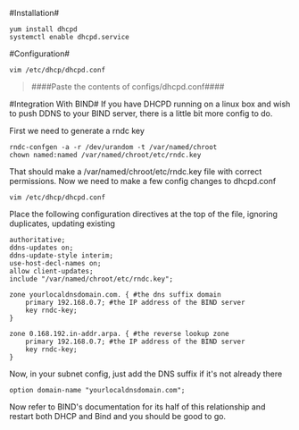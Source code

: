 #Installation#
```
yum install dhcpd
systemctl enable dhcpd.service
```

#Configuration#
```
vim /etc/dhcp/dhcpd.conf
```
> ####Paste the contents of configs/dhcpd.conf####

#Integration With BIND#
If you have DHCPD running on a linux box and wish to push DDNS to your BIND server, there is a little bit more config to do.

First we need to generate a rndc key
```
rndc-confgen -a -r /dev/urandom -t /var/named/chroot
chown named:named /var/named/chroot/etc/rndc.key
```
That should make a /var/named/chroot/etc/rndc.key file with correct permissions. Now we need to make a few config changes to dhcpd.conf

```
vim /etc/dhcp/dhcpd.conf
```
Place the following configuration directives at the top of the file, ignoring duplicates, updating existing
```
authoritative;
ddns-updates on;
ddns-update-style interim;
use-host-decl-names on;
allow client-updates;
include "/var/named/chroot/etc/rndc.key";

zone yourlocaldnsdomain.com. { #the dns suffix domain
    primary 192.168.0.7; #the IP address of the BIND server
    key rndc-key;
}

zone 0.168.192.in-addr.arpa. { #the reverse lookup zone
    primary 192.168.0.7; #the IP address of the BIND server
    key rndc-key;
}
```

Now, in your subnet config, just add the DNS suffix if it's not already there
```
option domain-name "yourlocaldnsdomain.com";
```

Now refer to BIND's documentation for its half of this relationship and restart both DHCP and Bind and you should be good to go.
